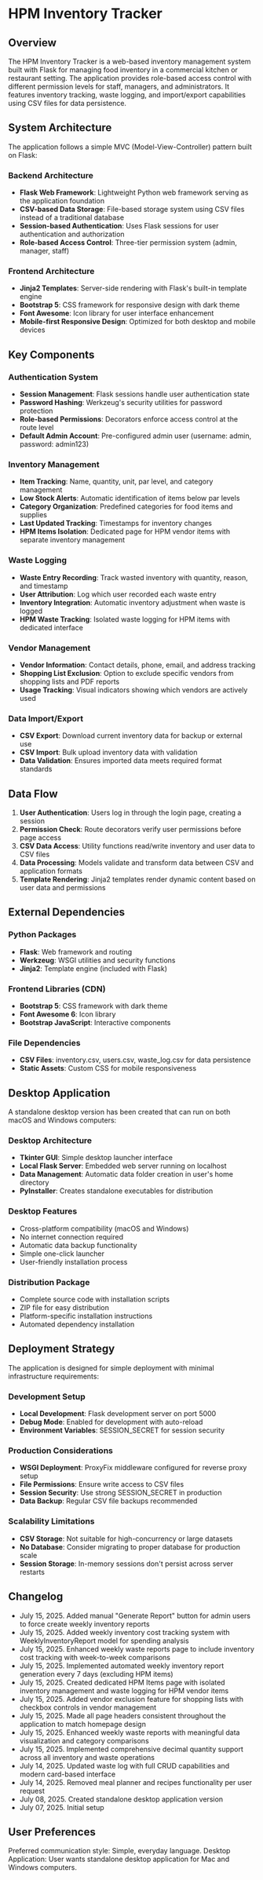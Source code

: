 # HPM Inventory Tracker

## Overview

The HPM Inventory Tracker is a web-based inventory management system built with Flask for managing food inventory in a commercial kitchen or restaurant setting. The application provides role-based access control with different permission levels for staff, managers, and administrators. It features inventory tracking, waste logging, and import/export capabilities using CSV files for data persistence.

## System Architecture

The application follows a simple MVC (Model-View-Controller) pattern built on Flask:

### Backend Architecture
- **Flask Web Framework**: Lightweight Python web framework serving as the application foundation
- **CSV-based Data Storage**: File-based storage system using CSV files instead of a traditional database
- **Session-based Authentication**: Uses Flask sessions for user authentication and authorization
- **Role-based Access Control**: Three-tier permission system (admin, manager, staff)

### Frontend Architecture
- **Jinja2 Templates**: Server-side rendering with Flask's built-in template engine
- **Bootstrap 5**: CSS framework for responsive design with dark theme
- **Font Awesome**: Icon library for user interface enhancement
- **Mobile-first Responsive Design**: Optimized for both desktop and mobile devices

## Key Components

### Authentication System
- **Session Management**: Flask sessions handle user authentication state
- **Password Hashing**: Werkzeug's security utilities for password protection
- **Role-based Permissions**: Decorators enforce access control at the route level
- **Default Admin Account**: Pre-configured admin user (username: admin, password: admin123)

### Inventory Management
- **Item Tracking**: Name, quantity, unit, par level, and category management
- **Low Stock Alerts**: Automatic identification of items below par levels
- **Category Organization**: Predefined categories for food items and supplies
- **Last Updated Tracking**: Timestamps for inventory changes
- **HPM Items Isolation**: Dedicated page for HPM vendor items with separate inventory management

### Waste Logging
- **Waste Entry Recording**: Track wasted inventory with quantity, reason, and timestamp
- **User Attribution**: Log which user recorded each waste entry
- **Inventory Integration**: Automatic inventory adjustment when waste is logged
- **HPM Waste Tracking**: Isolated waste logging for HPM items with dedicated interface

### Vendor Management
- **Vendor Information**: Contact details, phone, email, and address tracking
- **Shopping List Exclusion**: Option to exclude specific vendors from shopping lists and PDF reports
- **Usage Tracking**: Visual indicators showing which vendors are actively used

### Data Import/Export
- **CSV Export**: Download current inventory data for backup or external use
- **CSV Import**: Bulk upload inventory data with validation
- **Data Validation**: Ensures imported data meets required format standards

## Data Flow

1. **User Authentication**: Users log in through the login page, creating a session
2. **Permission Check**: Route decorators verify user permissions before page access
3. **CSV Data Access**: Utility functions read/write inventory and user data to CSV files
4. **Data Processing**: Models validate and transform data between CSV and application formats
5. **Template Rendering**: Jinja2 templates render dynamic content based on user data and permissions

## External Dependencies

### Python Packages
- **Flask**: Web framework and routing
- **Werkzeug**: WSGI utilities and security functions
- **Jinja2**: Template engine (included with Flask)

### Frontend Libraries (CDN)
- **Bootstrap 5**: CSS framework with dark theme
- **Font Awesome 6**: Icon library
- **Bootstrap JavaScript**: Interactive components

### File Dependencies
- **CSV Files**: inventory.csv, users.csv, waste_log.csv for data persistence
- **Static Assets**: Custom CSS for mobile responsiveness

## Desktop Application

A standalone desktop version has been created that can run on both macOS and Windows computers:

### Desktop Architecture
- **Tkinter GUI**: Simple desktop launcher interface
- **Local Flask Server**: Embedded web server running on localhost
- **Data Management**: Automatic data folder creation in user's home directory
- **PyInstaller**: Creates standalone executables for distribution

### Desktop Features
- Cross-platform compatibility (macOS and Windows)
- No internet connection required
- Automatic data backup functionality
- Simple one-click launcher
- User-friendly installation process

### Distribution Package
- Complete source code with installation scripts
- ZIP file for easy distribution
- Platform-specific installation instructions
- Automated dependency installation

## Deployment Strategy

The application is designed for simple deployment with minimal infrastructure requirements:

### Development Setup
- **Local Development**: Flask development server on port 5000
- **Debug Mode**: Enabled for development with auto-reload
- **Environment Variables**: SESSION_SECRET for session security

### Production Considerations
- **WSGI Deployment**: ProxyFix middleware configured for reverse proxy setup
- **File Permissions**: Ensure write access to CSV files
- **Session Security**: Use strong SESSION_SECRET in production
- **Data Backup**: Regular CSV file backups recommended

### Scalability Limitations
- **CSV Storage**: Not suitable for high-concurrency or large datasets
- **No Database**: Consider migrating to proper database for production scale
- **Session Storage**: In-memory sessions don't persist across server restarts

## Changelog
- July 15, 2025. Added manual "Generate Report" button for admin users to force create weekly inventory reports
- July 15, 2025. Added weekly inventory cost tracking system with WeeklyInventoryReport model for spending analysis
- July 15, 2025. Enhanced weekly waste reports page to include inventory cost tracking with week-to-week comparisons
- July 15, 2025. Implemented automated weekly inventory report generation every 7 days (excluding HPM items)
- July 15, 2025. Created dedicated HPM Items page with isolated inventory management and waste logging for HPM vendor items
- July 15, 2025. Added vendor exclusion feature for shopping lists with checkbox controls in vendor management
- July 15, 2025. Made all page headers consistent throughout the application to match homepage design
- July 15, 2025. Enhanced weekly waste reports with meaningful data visualization and category comparisons
- July 15, 2025. Implemented comprehensive decimal quantity support across all inventory and waste operations
- July 14, 2025. Updated waste log with full CRUD capabilities and modern card-based interface
- July 14, 2025. Removed meal planner and recipes functionality per user request
- July 08, 2025. Created standalone desktop application version
- July 07, 2025. Initial setup

## User Preferences

Preferred communication style: Simple, everyday language.
Desktop Application: User wants standalone desktop application for Mac and Windows computers.
